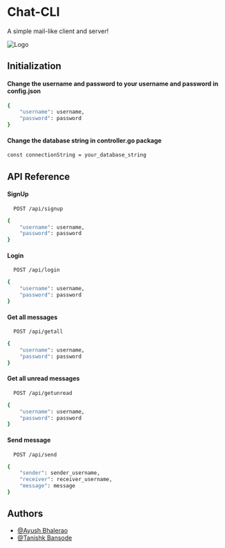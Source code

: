 
# Chat-CLI

A simple mail-like client and server!




![Logo](https://i.imgur.com/Jf4Pyys.png)


## Initialization

#### Change the username and password to your username and password in config.json

```bash
{
    "username": username,
    "password": password
}
```

#### Change the database string in controller.go package

```bash
const connectionString = your_database_string
```
## API Reference

#### SignUp
```http
  POST /api/signup
```
```bash
{
    "username": username,
    "password": password
}
```


#### Login

```http
  POST /api/login
```

```bash
{
    "username": username,
    "password": password
}
```
#### Get all messages
```http
  POST /api/getall
```

```bash
{
    "username": username,
    "password": password
}
```

#### Get all unread messages
```http
  POST /api/getunread
```
```bash
{
    "username": username,
    "password": password
}
```


#### Send message
```http
  POST /api/send
```

```bash
{
	"sender": sender_username,
	"receiver": receiver_username,
	"message": message
}

```




## Authors

- [@Ayush Bhalerao](https://www.github.com/ahhyoushh)
- [@Tanishk Bansode](https://github.com/TanishkBansode)

